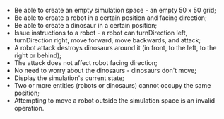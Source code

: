 * Be able to create an empty simulation space - an empty 50 x 50 grid; 
* Be able to create a robot in a certain position and facing direction;
* Be able to create a dinosaur in a certain position;
* Issue instructions to a robot - a robot can turnDirection left, turnDirection right, move forward, move backwards, and attack;
* A robot attack destroys dinosaurs around it (in front, to the left, to the right or behind);
* The attack does not affect robot facing direction;
* No need to worry about the dinosaurs - dinosaurs don't move;
* Display the simulation's current state;
* Two or more entities (robots or dinosaurs) cannot occupy the same position;
* Attempting to move a robot outside the simulation space is an invalid operation.
